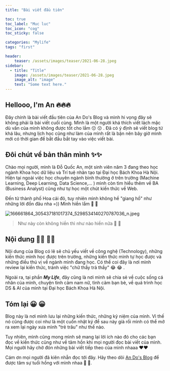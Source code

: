 ```yaml
--- 
title: "Bài viết đầu tiên"

toc: true
toc_label: "Muc luc"
toc_icon: "cog"
toc_sticky: false

categories: "Mylife"
tags: "first"

header:
    teaser: /assets/images/teaser/2021-06-28.jpeg
sidebar:
  - title: "Title"
    image: /assets/images/teaser/2021-06-28.jpeg
    image_alt: "image"
    text: "Some text here."
--- 
```


## Hellooo, I'm An 🔥🔥🔥

Đây chính là bài viết đầu tiên của An Do's Blog và mình hi vọng đây sẽ không phải là bài viết cuối cùng. Mình là một người khá thích viết lách mặc dù văn của mình không được tốt cho lắm 😗 😗 . Đã có ý định sẽ viết blog từ khá lâu, nhưng  lịch học cũng như làm của mình rất là bận nên bây giờ mình mới có thời gian để bắt đầu bắt tay vào việc viết bài.

## Đôi chút về bản thân mình ✨✨

Chào mọi người, mình là Đỗ Quốc An, một sinh viên năm 3 đang theo học ngành Khoa học dữ liệu và Trí tuệ nhân tạo tại Đại học Bách Khoa Hà Nội. Hiện tại ngoài việc học chuyên ngành bình thường ở trên trường (Machine Learning, Deep Learning, Data Science,... )  mình còn tìm hiểu thêm về BA (Business Analyst) cũng như tự học một chút kiến thức về Web.

Đến từ thành phố Hoa cải đỏ, tuy nhiên mình không hề "giang hồ" như những lời đồn đâu nha =)) Mình hiền lắm 🥺 🥺

![166661864_305437181017374_5298534140270787036_n.jpeg](https://cdn.hashnode.com/res/hashnode/image/upload/v1635194414138/bppLnWXBn.jpeg)

> Như này còn không hiền thì như nào hiền nữa 🤦 🤦

## Nội dung ✍🏻 ✍🏻

Nội dung của Blog có lẽ sẽ chủ yếu viết về công nghệ (Technology), những kiến thức mình học được trên trường, những kiến thức mình tự học được và những điều thú vị về ngành mình đang học. Có thể coi đây là nơi mình review lại kiến thức, tránh việc "chữ thầy trả thầy"  😂 😂 .

Ngoài ra, tại phần **_My Life_**, đây cũng là nơi mình sẽ chia sẻ về cuộc sống cá nhân của mình, chuyện tình cảm nam nữ, tình cảm bạn bè, về quá trình học DS & AI của mình tại Đại học Bách Khoa Hà Nội.

## Tóm lại 😀 😀

Blog này là nơi mình lưu lại những kiến thức, những kỷ niệm của mình. Vì thế nó cũng được coi như là một cuốn nhật ký để sau này già rồi mình có thể mở ra xem lại ngày xưa mình "trẻ trâu" như thế nào.

Tuy nhiên, mình cũng mong mình sẽ mang lại lời ích nào đó cho các bạn đọc về kiến thức cũng như về tâm hồn khi mọi người đọc bài viết của mình. Mọi người hãy chờ đón những bài viết tiếp theo của mình nhaaa ❤️❤️

Cám ơn mọi người đã kiên nhẫn đọc tới đây. Hãy theo dõi
[An Do's Blog](https://sweet.hashnode.dev) để được tâm sự tuổi hồng với mình nhaa 🥰 🥰.

